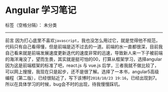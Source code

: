# Angular 学习笔记

标签（空格分隔）： 未分类

---

前言
因为打心底里不喜欢`javascript`，我也没怎么用过它，就是觉得他不规范，代码只有自己看得懂，但是前端是迈不过去的一道。前端的水一直都很深，目前我自己看来就是前端发展速度更新迭代的速度非常的迅速，导致新人来一下子被前端的海洋淹没了，望而生畏，其实就是挺可怕的00，打算从框架学习，选择angular因为这是前端框架的标准了吧，react.js 与 vue.js 后学，三者我就不做比较了，可以网上搜搜，我现在只是起步，还不是很了解。选择了一本书，angular5高级编程（第二版），已经很贴近了，写下该博时`2018/10/23 19:16`，已经出现到7。所以在具体学习的时候，bug会不时的出现，待我慢慢踩坑。

